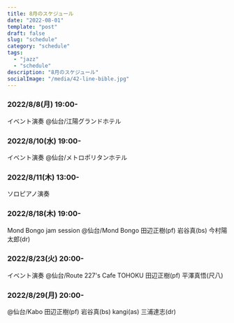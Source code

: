 ```yaml
---
title: 8月のスケジュール
date: "2022-08-01"
template: "post"
draft: false
slug: "schedule"
category: "schedule"
tags:
  - "jazz"
  - "schedule"
description: "8月のスケジュール"
socialImage: "/media/42-line-bible.jpg"
---
```


### 2022/8/8(月) 19:00-
イベント演奏
@仙台/江陽グランドホテル

### 2022/8/10(水) 19:00-
イベント演奏
@仙台/メトロポリタンホテル

### 2022/8/11(木) 13:00-
ソロピアノ演奏

### 2022/8/18(木) 19:00-
Mond Bongo jam session
@仙台/Mond Bongo
田辺正樹(pf) 岩谷真(bs) 今村陽太郎(dr)

### 2022/8/23(火) 20:00-
イベント演奏
@仙台/Route 227's Cafe TOHOKU
田辺正樹(pf) 平澤真悟(尺八)

### 2022/8/29(月) 20:00-
@仙台/Kabo
田辺正樹(pf) 岩谷真(bs) kangi(as) 三浦達志(dr)